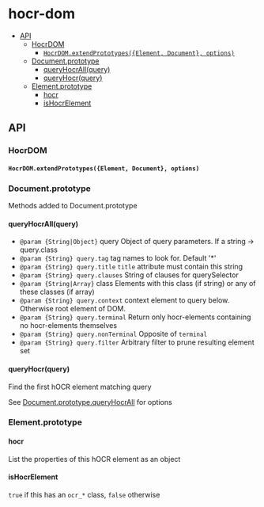 # hocr-dom

<!-- BEGIN-MARKDOWN-TOC -->
* [API](#api)
	* [HocrDOM](#hocrdom)
		* [`HocrDOM.extendPrototypes({Element, Document}, options)`](#hocrdomextendprototypes-element-document--options)
	* [Document.prototype](#documentprototype)
		* [queryHocrAll(query)](#queryhocrallquery)
		* [queryHocr(query)](#queryhocrquery)
	* [Element.prototype](#elementprototype)
		* [hocr](#hocr)
		* [isHocrElement](#ishocrelement)

<!-- END-MARKDOWN-TOC -->

## API

<!-- BEGIN-RENDER ./src/dom.js -->
### HocrDOM

#### `HocrDOM.extendPrototypes({Element, Document}, options)`

<!-- END-RENDER -->

<!-- BEGIN-RENDER ./src/extend-document.js -->
### Document.prototype
Methods added to Document.prototype

#### queryHocrAll(query)

- `@param {String|Object}` query Object of query parameters. If a string -> query.class
- `@param {String} query.tag` tag names to look for. Default '*'
- `@param {String} query.title` `title` attribute must contain this string
- `@param {String} query.clauses` String of clauses for querySelector
- `@param {String|Array}` class Elements with this class (if string) or any of these classes (if array)
- `@param {String} query.context` context element to query below. Otherwise root element of DOM.
- `@param {String} query.terminal` Return only hocr-elements containing no hocr-elements themselves
- `@param {String} query.nonTerminal` Opposite of `terminal`
- `@param {String} query.filter` Arbitrary filter to prune resulting element set

#### queryHocr(query)

Find the first hOCR element matching query

See [Document.prototype.queryHocrAll](#documentprototypequeryhocrallquery) for options

<!-- END-RENDER -->

<!-- BEGIN-RENDER ./src/extend-element.js -->
### Element.prototype

#### hocr

List the properties of this hOCR element as an object

#### isHocrElement

`true` if this has an `ocr_*` class, `false` otherwise

<!-- END-RENDER -->
